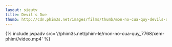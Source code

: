 ```yaml
---
layout: sieutv
title: Devil's Due
thumb: http://cdn.phim3s.net/images/films/thumb/mon-no-cua-quy-devils-due-2014.jpg
---
```

{% include jwpadv src='//phim3s.net/phim-le/mon-no-cua-quy_7768/xem-phim//video.mp4' %}